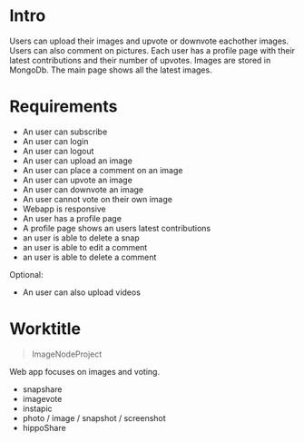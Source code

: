 # Intro

Users can upload their images and upvote or downvote eachother images. Users can also comment on pictures. Each user has a profile page with their latest contributions and their number of upvotes. Images are stored in MongoDb. The main page shows all the latest images.

# Requirements

- An user can subscribe
- An user can login
- An user can logout
- An user can upload an image
- An user can place a comment on an image
- An user can upvote an image
- An user can downvote an image
- An user cannot vote on their own image
- Webapp is responsive
- An user has a profile page
- A profile page shows an users latest contributions
- an user is able to delete a snap
- an user is able to edit a comment
- an user is able to delete a comment

Optional:

- An user can also upload videos

# Worktitle

> ImageNodeProject

Web app focuses on images and voting. 

- snapshare
- imagevote
- instapic
- photo / image / snapshot / screenshot
- hippoShare
